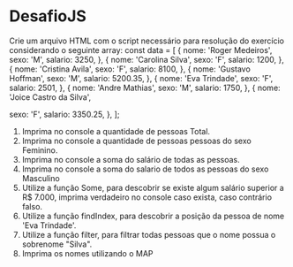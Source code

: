 # DesafioJS

Crie um arquivo HTML com o script necessário para resolução do exercício
considerando o seguinte array:
const data = [
{
nome: 'Roger Medeiros',
sexo: 'M',
salario: 3250,
},
{
nome: 'Carolina Silva',
sexo: 'F',
salario: 1200,
},
{
nome: 'Cristina Avila',
sexo: 'F',
salario: 8100,
},
{
nome: 'Gustavo Hoffman',
sexo: 'M',
salario: 5200.35,
},
{
nome: 'Eva Trindade',
sexo: 'F',
salario: 2501,
},
{
nome: 'Andre Mathias',
sexo: 'M',
salario: 1750,
},
{
nome: 'Joice Castro da Silva',

sexo: 'F',
salario: 3350.25,
},
];

1. Imprima no console a quantidade de pessoas Total.
2. Imprima no console a quantidade de pessoas pessoas do sexo
Feminino.
3. Imprima no console a soma do salário de todas as pessoas.
4. Imprima no console a soma do salario de todos as pessoas do sexo
Masculino
5. Utilize a função Some, para descobrir se existe algum salário
superior a R$ 7.000, imprima verdadeiro no console caso exista, caso
contrário falso.
6. Utilize a função findIndex, para descobrir a posição da pessoa de
nome 'Eva Trindade'.
7. Utilize a função filter, para filtrar todas pessoas que o nome possua o
sobrenome "Silva".
8. Imprima os nomes utilizando o MAP

